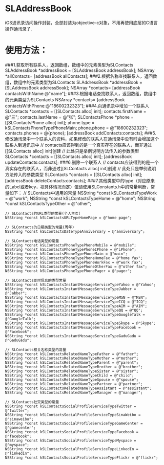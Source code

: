 SLAddressBook
=============
iOS通讯录访问操作封装，全部封装为objective-c对象，不用再使用底层的C语言操作通讯录了.

使用方法：
=============
###1.获取所有联系人，返回数组，数组中的元素类型为SLContacts
    SLAddressBook *addressBook = [SLAddressBook addressBook];
    NSArray *allContacts= [addressBook allContacts];
###2.根据名称查找联系人，返回数组，数组中的元素类型为SLContacts
    SLAddressBook *addressBook = [SLAddressBook addressBook];
    NSArray *contacts= [addressBook contactsWithName:@"name"];
###3.根据电话查找联系人，返回数组，数组中的元素类型为SLContacts
    NSArray *contacts= [addressBook contactsWithPhone:@"18600232323"];
###4.向通讯录中增加一个联系人
    SLContacts *contacts = [[SLContacts alloc] init];
    contacts.firstName = @"三";
    contacts.lastName = @"张";
    SLContactsPhone *phone = [[SLContactsPhone alloc] init];
    phone.type = kSLContactsPhoneTypePhoneMain;
    phone.phone = @"18600232323";
    contacts.phones = @{phone};
    [addressBook addContacts:contacts];
###5.修改通讯录中一个联系人的资料，如果修改的联系人在通讯录中没有时会增加这个联系人到通讯录中
    // contacts应该得到的是一个真实存在的联系人，而非通过[[SLContacts alloc] init]创建
    // 此处只是举例说明方法传入的参数类型
    SLContacts *contacts = [[SLContacts alloc] init];
    [addressBook updateContacts:contacts];
###6.删除一个联系人
    // contacts应该得到的是一个真实存在的联系人，而非通过[[SLContacts alloc] init]创建
    // 此处只是举例说明方法传入的参数类型
    SLContacts *contacts = [[SLContacts alloc] init];
    [addressBook deleteContacts:contacts];
###7.其他类型中的type（对应原来的Label或者key，视具体情况而定）值请使用SLConstants.h中的常量判断，常量如下：
    // SLContacts中通用的常量
    NSString *const kSLContactsTypeWork = @"work";
    NSString *const kSLContactsTypeHome = @"home";
    NSString *const kSLContactsTypeOther = @"other";

    // SLContacts的URL类型的常量(个人主页)
    NSString *const kSLContactsURLTypeHomePage = @"home page";

    // SLContacts的日期类型的常量(周年)
    NSString *const kSLContactsDateTypeAnniversary = @"anniversary";

    // SLContacts电话类型的常量
    NSString *const kSLContactsPhoneTypePhoneMobile = @"mobile";
    NSString *const kSLContactsPhoneTypePhoneIPhone = @"iPhone";
    NSString *const kSLContactsPhoneTypePhoneMain = @"main";
    NSString *const kSLContactsPhoneTypePhoneHomeFax = @"home fax";
    NSString *const kSLContactsPhoneTypePhoneWorkFax = @"work fax";
    NSString *const kSLContactsPhoneTypePhoneOtherFax = @"other fax";
    NSString *const kSLContactsPhoneTypePhonePager = @"pager";

    // SLContacts即时信息的类型常量
    NSString *const kSLContactsInstantMessageServiceTypeYahoo = @"Yahoo";
    NSString *const kSLContactsInstantMessageServiceTypeJabber = @"Jabber";
    NSString *const kSLContactsInstantMessageServiceTypeMSN = @"MSN";
    NSString *const kSLContactsInstantMessageServiceTypeICQ = @"ICQ";
    NSString *const kSLContactsInstantMessageServiceTypeAIM = @"AIM";
    NSString *const kSLContactsInstantMessageServiceTypeQQ = @"QQ";
    NSString *const kSLContactsInstantMessageServiceTypeGoogleTalk = @"GoogleTalk";
    NSString *const kSLContactsInstantMessageServiceTypeSkype = @"Skype";
    NSString *const kSLContactsInstantMessageServiceTypeFacebook = @"Facebook";
    NSString *const kSLContactsInstantMessageServiceTypeGaduGadu = @"GaduGadu";

    // SLContacts相关名称类型的常量
    NSString *const kSLContactsRelatedNameTypeFather = @"father";
    NSString *const kSLContactsRelatedNameTypeMother = @"mother";
    NSString *const kSLContactsRelatedNameTypeParent = @"parent";
    NSString *const kSLContactsRelatedNameTypeBrother = @"brother";
    NSString *const kSLContactsRelatedNameTypeSister = @"sister";
    NSString *const kSLContactsRelatedNameTypeChild = @"child";
    NSString *const kSLContactsRelatedNameTypeSpouse = @"spouse";
    NSString *const kSLContactsRelatedNameTypePartner = @"partner";
    NSString *const kSLContactsRelatedNameTypeAssistant = @"assistant";
    NSString *const kSLContactsRelatedNameTypeManager = @"manager";

    // SLContacts社交类型的常量
    NSString *const kSLContactsSocialProfileServiceTypeTwitter = @"twitter";
    NSString *const kSLContactsSocialProfileServiceTypeSinaWeibo = @"sinaweibo";
    NSString *const kSLContactsSocialProfileServiceTypeGameCenter = @"gamecenter";
    NSString *const kSLContactsSocialProfileServiceTypeFacebook = @"facebook";
    NSString *const kSLContactsSocialProfileServiceTypeMyspace = @"myspace";
    NSString *const kSLContactsSocialProfileServiceTypeLinkedIn = @"linkedin";
    NSString *const kSLContactsSocialProfileServiceTypeFlickr = @"flickr";
